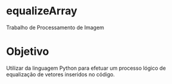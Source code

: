 # equalizeArray
Trabalho de Processamento de Imagem

# Objetivo
Utilizar da linguagem Python para efetuar um processo
lógico de equalização de vetores inseridos no código.
